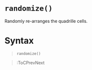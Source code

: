 # `randomize()`

Randomly re-arranges the quadrille cells.

# Syntax

> `randomize()`

> :ToCPrevNext
